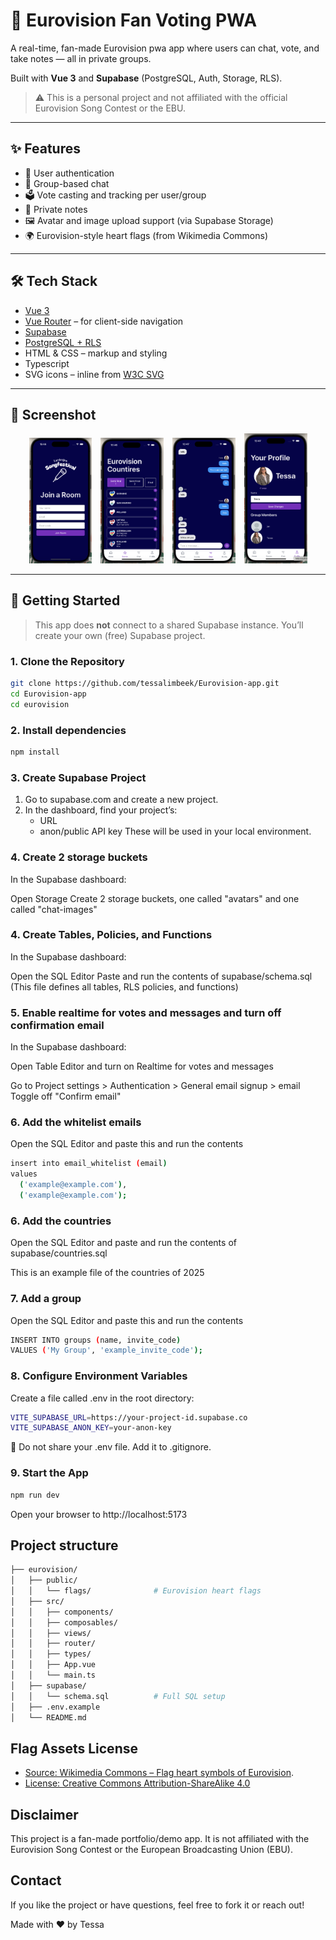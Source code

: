 # 🎤 Eurovision Fan Voting PWA

A real-time, fan-made Eurovision pwa app where users can chat, vote, and take notes — all in private groups.

Built with **Vue 3** and **Supabase** (PostgreSQL, Auth, Storage, RLS).

> ⚠️ This is a personal project and not affiliated with the official Eurovision Song Contest or the EBU.

---

## ✨ Features

- 🔐 User authentication
- 👥 Group-based chat
- 🗳️ Vote casting and tracking per user/group
- 📝 Private notes
- 🖼️ Avatar and image upload support (via Supabase Storage)
- 🌍 Eurovision-style heart flags (from Wikimedia Commons)

---

## 🛠️ Tech Stack

- [Vue 3](https://vuejs.org/)
- [Vue Router](https://router.vuejs.org/) – for client-side navigation
- [Supabase](https://supabase.com/)
- [PostgreSQL + RLS](https://supabase.com/docs/guides/auth/row-level-security)
- HTML & CSS – markup and styling
- Typescript
- SVG icons – inline from [W3C SVG](https://www.w3.org/2000/svg)
  
---

## 📸 Screenshot
<p align="center">
  <img src="./eurovision/screenshots/login.png" alt="Login Screenshot" width="20%" style="margin-right: 10px;" />
  <img src="./eurovision/screenshots/scores.png" alt="Scores Screenshot" width="20%" style="margin-right: 10px;"/>
  <img src="./eurovision/screenshots/chat.png" alt="Chat Screenshot" width="20%" style="margin-right: 10px;"/>
  <img src="./eurovision/screenshots/profile.png" alt="Profile Screenshot" width="20%" />
</p>


---

## 🚀 Getting Started

> This app does **not** connect to a shared Supabase instance. You’ll create your own (free) Supabase project.

### 1. Clone the Repository

```bash
git clone https://github.com/tessalimbeek/Eurovision-app.git
cd Eurovision-app
cd eurovision
```

### 2. Install dependencies

```bash
npm install
```
### 3. Create Supabase Project

1. Go to supabase.com and create a new project.
2. In the dashboard, find your project’s:
   - URL
   - anon/public API key
These will be used in your local environment.

### 4. Create 2 storage buckets

In the Supabase dashboard:

Open Storage
Create 2 storage buckets, one called "avatars" and one called "chat-images"

### 4. Create Tables, Policies, and Functions

In the Supabase dashboard:

Open the SQL Editor
Paste and run the contents of supabase/schema.sql
(This file defines all tables, RLS policies, and functions)

### 5. Enable realtime for votes and messages and turn off confirmation email

In the Supabase dashboard:

Open Table Editor and turn on Realtime for votes and messages

Go to Project settings > Authentication > General email signup > email
Toggle off "Confirm email"

### 6. Add the whitelist emails

Open the SQL Editor
and paste this and run the contents

```bash
insert into email_whitelist (email)
values 
  ('example@example.com'),
  ('example@example.com');
```

### 6. Add the countries

Open the SQL Editor
and paste and run the contents of supabase/countries.sql

This is an example file of the countries of 2025

### 7. Add a group

Open the SQL Editor and paste this and run the contents

```bash
INSERT INTO groups (name, invite_code)
VALUES ('My Group', 'example_invite_code');
```
    
### 8. Configure Environment Variables

Create a file called .env in the root directory:

```bash
VITE_SUPABASE_URL=https://your-project-id.supabase.co
VITE_SUPABASE_ANON_KEY=your-anon-key
```

🔐 Do not share your .env file. Add it to .gitignore.

### 9. Start the App

```bash
npm run dev
```
Open your browser to http://localhost:5173


## Project structure

```bash
├── eurovision/
│   ├── public/
│   │   └── flags/              # Eurovision heart flags
│   ├── src/
│   │   ├── components/
│   │   ├── composables/ 
│   │   ├── views/
│   │   ├── router/
│   │   ├── types/
│   │   ├── App.vue
│   │   └── main.ts
│   ├── supabase/
│   │   └── schema.sql          # Full SQL setup
│   ├── .env.example
│   └── README.md
```

## Flag Assets License
- [Source: Wikimedia Commons – Flag heart symbols of Eurovision](https://commons.wikimedia.org/wiki/Flag_heart_symbols_of_Eurovision).
- [License: Creative Commons Attribution-ShareAlike 4.0](https://creativecommons.org/licenses/by-sa/4.0/)

## Disclaimer
This project is a fan-made portfolio/demo app.
It is not affiliated with the Eurovision Song Contest or the European Broadcasting Union (EBU).

## Contact
If you like the project or have questions, feel free to fork it or reach out!

Made with ❤️ by Tessa






